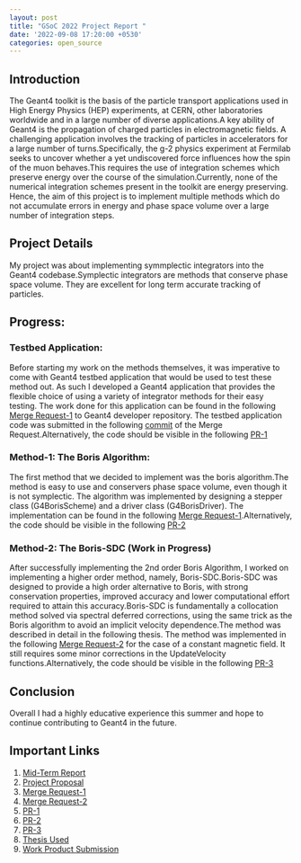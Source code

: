 ```yaml
---
layout: post
title: "GSoC 2022 Project Report "
date: '2022-09-08 17:20:00 +0530'
categories: open_source
---
```



## Introduction
The Geant4 toolkit is the basis of the particle transport applications used in High Energy Physics (HEP) experiments, at CERN, other laboratories worldwide and in a large number of diverse applications.A key ability of Geant4 is the propagation of charged particles in electromagnetic fields. A challenging application involves the tracking of particles in accelerators for a large number of turns.Specifically, the g-2 physics experiment at Fermilab seeks to uncover whether a yet undiscovered force influences how the spin of the muon behaves.This requires the use of integration schemes which preserve energy over the course of the simulation.Currently, none of the numerical integration schemes present in the toolkit are energy preserving.
Hence, the aim of this project is to implement multiple methods which do not accumulate errors in energy and phase space volume over a large number of integration steps.


## Project Details

My project was about implementing symmplectic integrators into the Geant4 codebase.Symplectic integrators are methods that conserve phase space volume. They are excellent for long term accurate tracking of particles.

## Progress:

### Testbed Application:

Before starting my work on the methods themselves, it was imperative to come with Geant4 testbed application that would be used to test these method out. As such I developed a Geant4 application that provides the  flexible choice of using a variety of integrator methods for their easy testing. The work done for this application can be found in the following [Merge Request-1](https://gitlab.cern.ch/geant4/geant4-dev/-/merge_requests/2930) to Geant4 developer repository. The testbed application code was submitted in the following [commit](https://gitlab.cern.ch/geant4/geant4-dev/-/commit/906aec08dfc2eccd6d49109efebfaeebeaae09cd?merge_request_iid=2930) of the Merge Request.Alternatively, the code should be visible in the following [PR-1](https://github.com/Geant4/geant4/pull/48)

### Method-1: The Boris Algorithm:

The first method that we decided to implement was the boris algorithm.The method is easy to use and conservers phase space volume, even though it is not symplectic. The algorithm was implemented by designing a stepper class (G4BorisScheme) and a driver class (G4BorisDriver).
The implementation can be found in the following [Merge Request-1](https://gitlab.cern.ch/geant4/geant4-dev/-/merge_requests/2930).Alternatively, the code should be visible in the following [PR-2](https://github.com/Geant4/geant4/pull/49)

### Method-2: The Boris-SDC (Work in Progress)

After successfully  implementing the 2nd order Boris Algorithm, I worked on implementing a higher order method, namely, Boris-SDC.Boris-SDC was designed to provide a high order alternative to Boris, with strong conservation properties, improved accuracy and lower computational effort required to attain this accuracy.Boris-SDC is fundamentally a collocation method solved via spectral deferred corrections, using the same trick as the Boris algorithm to avoid an implicit velocity dependence.The method was described in detail in the following thesis. The method was implemented in the following [Merge Request-2](https://gitlab.cern.ch/geant4/geant4-dev/-/merge_requests/3029) for the case of a constant magnetic field. It still requires some minor corrections in the UpdateVelocity functions.Alternatively, the code should be visible in the following [PR-3](https://github.com/Geant4/geant4/pull/50)



## Conclusion
Overall I had a highly educative experience this summer and hope to continue contributing to Geant4 in the future.


## Important Links

1. [Mid-Term Report](https://docs.google.com/document/d/1LMNU8qvVKALE9EH1Hc5ROZeL-fl60gFf81KE4QsBj0M/edit?usp=sharing)
2. [Project Proposal](https://docs.google.com/document/d/1gLeoJs8HuCoLsN0AeceiVCH1QyNXHK9V3zmpyA0v0QM/edit?usp=sharing)
3. [Merge Request-1](https://gitlab.cern.ch/geant4/geant4-dev/-/merge_requests/2930)
4. [Merge Request-2](https://gitlab.cern.ch/geant4/geant4-dev/-/merge_requests/3029)
5. [PR-1](https://github.com/Geant4/geant4/pull/48)
6. [PR-2](https://github.com/Geant4/geant4/pull/49)
7. [PR-3](https://github.com/Geant4/geant4/pull/50)
8. [Thesis Used](https://etheses.whiterose.ac.uk/22831/1/Smedt%20Thesis%20Final%20v2.pdf)
9. [Work Product Submission](https://docs.google.com/document/d/1p941HeP66Ubo56jffXnzlNsHEQRv72bfRCRtRul1x6U/edit?usp=sharing)